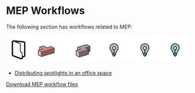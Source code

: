 # MEP Workflows

The following section has workflows related to MEP:

![](../../.gitbook/assets/workflows3.png)

* [Distributing spotlights in an office space](04-03-01_distributing-lights-in-an-office-space.md)

[Download MEP workflow files](https://github.com/DynamoDS/RefineryPrimer/releases/download/samples-v1/04-03-01_Distributing-lights.zip)

